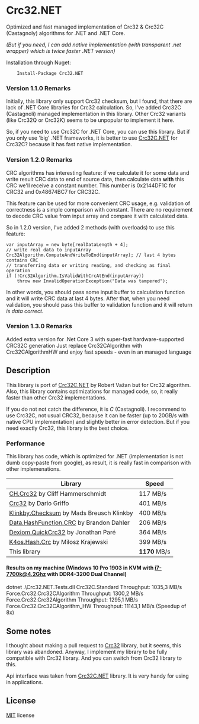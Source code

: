 ﻿# Crc32.NET

Optimized and fast managed implementation of Crc32 & Crc32C (Castagnoly) algorithms for .NET and .NET Core. 

*(But if you need, I can add native implementation (with transparent .net wrapper) which is twice faster .NET version)*

Installation through Nuget:

```
	Install-Package Crc32.NET
```

### Version 1.1.0 Remarks

Initially, this library only support Crc32 checksum, but I found, that there are lack of .NET Core libraries for Crc32 calculation. So, I've added Crc32C (Castagnoli) managed implementation in this library. Other Crc32 variants (like Crc32Q or Crc32K) seems to be unpopular to implement it here.

So, if you need to use Crc32C for .NET Core, you can use this library. But if you only use 'big' .NET frameworks, it is better to use [Crc32C.NET](https://crc32c.angeloflogic.com/) for Crc32C? because it has fast native implementation. 

### Version 1.2.0 Remarks

CRC algorithms has interesting feature: if we calculate it for some data and write result CRC data to end of source data, then calculate data **with** this CRC we'll receive a constant number.
This number is 0x2144DF1C for CRC32 and 0x48674BC7 for CRC32C.

This feature can be used for more convenient CRC usage, e.g. validation of correctness is a simple comparison with constant. There are no requirement to decode CRC value from input array and compare it with calculated data.

So in 1.2.0 version, I've added 2 methods (with overloads) to use this feature:

```
var inputArray = new byte[realDataLength + 4];
// write real data to inputArray
Crc32Algorithm.ComputeAndWriteToEnd(inputArray); // last 4 bytes contains CRC
// transferring data or writing reading, and checking as final operation
if (!Crc32Algorithm.IsValidWithCrcAtEnd(inputArray))
	throw new InvalidOperationException("Data was tampered");

```

In other words, you should pass some input buffer to calculation function and it will write CRC data at last 4 bytes. After that, when you need validation, you should pass this buffer to validation function and it will return _is data correct_.
 
### Version 1.3.0 Remarks
Added extra version for .Net Core 3 with super-fast hardware-supported CRC32C generation
Just replace Crc32CAlgorithm with Crc32CAlgorithmHW and enjoy fast speeds - even in an managed language


## Description

This library is port of [Crc32C.NET](https://crc32c.angeloflogic.com/) by Robert Važan but for Crc32 algorithm. Also, this library contains optimizations for managed code, so, it really faster than other Crc32 implementations. 

If you do not not catch the difference, it is *C* (Castagnoli). I recommend to use Crc32C, not usual CRC32, because it can be faster (up to 20GB/s with native CPU implementation) and slightly better in error detection. But if you need exactly Crc32, this library is the best choice.

### Performance

This library has code, which is optimized for .NET (implementation is not dumb copy-paste from google), as result, it is really fast in comparison with other implemenations. 

Library | Speed
--------|-------
[CH.Crc32](https://github.com/tanglebones/ch-crc32) by Cliff Hammerschmidt | 117 MB/s
[Crc32](https://github.com/dariogriffo/Crc32) by Dario Griffo | 401 MB/s
[Klinkby.Checksum](https://github.com/klinkby/klinkby.checksum) by Mads Breusch Klinkby | 400 MB/s
[Data.HashFunction.CRC](https://github.com/brandondahler/Data.HashFunction/) by Brandon Dahler | 206 MB/s
[Dexiom.QuickCrc32](https://github.com/Dexiom/Dexiom.QuickCrc32/) by Jonathan Paré | 364 MB/s
[K4os.Hash.Crc](https://github.com/MiloszKrajewski/K4os.Hash.Crc) by Milosz Krajewski  | 399 MB/s
This library | **1170** MB/s

#### Results on my machine (Windows 10 Pro 1903 in KVM with i7-7700k@4.2Ghz with DDR4-3200 Dual Channel)
dotnet .\Crc32.NET.Tests.dll
Crc32C.Standard Throughput: 1035,3 MB/s
Force.Crc32.Crc32CAlgorithm Throughput: 1300,2 MB/s
Force.Crc32.Crc32Algorithm Throughput: 1295,1 MB/s
Force.Crc32.Crc32CAlgorithm_HW Throughput: 11143,1 MB/s (Speedup of 8x)

## Some notes

I thought about making a pull request to [Crc32](https://github.com/dariogriffo/Crc32) library, but it seems, this library was abandoned. Anyway, I implement my library to be fully compatible with Crc32 library. And you can switch from Crc32 library to this.

Api interface was taken from [Crc32C.NET](https://crc32c.angeloflogic.com/) library. It is very handy for using in applications.

## License

[MIT](https://github.com/force-net/Crc32.NET/blob/develop/LICENSE) license
